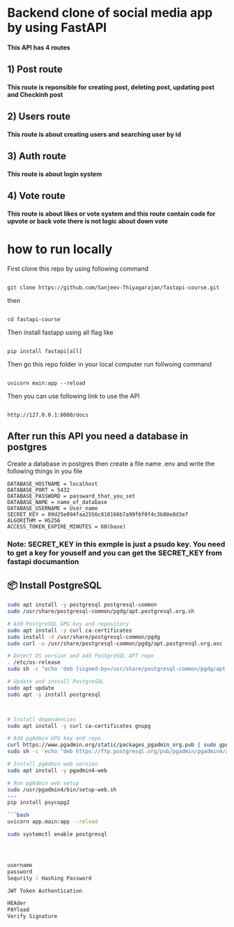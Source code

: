 # Backend clone  of social media app by using FastAPI

#### This API  has 4 routes

## 1) Post route

#### This route is reponsible for creating post, deleting post, updating post and Checkinh post

## 2) Users route

#### This route is about creating users and searching user by id

## 3) Auth route

#### This route is about login system

## 4) Vote route

 #### This route is about likes or vote system and this route contain code for upvote or back vote there is not logic about down vote

# how to run locally
First clone this repo by using following command
````

git clone https://github.com/Sanjeev-Thiyagarajan/fastapi-course.git

````
then 
````

cd fastapi-course

````

Then install fastapp using all flag like 

````

pip install fastapi[all]

````

Then go this repo folder in your local computer run follwoing command
````

uvicorn main:app --reload

````

Then you can use following link to use the  API

````

http://127.0.0.1:8000/docs 

````

## After run this API you need a database in postgres 
Create a database in postgres then create a file name .env and write the following things in you file 

````
DATABASE_HOSTNAME = localhost
DATABASE_PORT = 5432
DATABASE_PASSWORD = passward_that_you_set
DATABASE_NAME = name_of_database
DATABASE_USERNAME = User_name
SECRET_KEY = 09d25e094faa2556c818166b7a99f6f0f4c3b88e8d3e7 
ALGORITHM = HS256
ACCESS_TOKEN_EXPIRE_MINUTES = 60(base)

````
### Note: SECRET_KEY in this exmple is just a psudo key. You need to get a key for youself and you can get the SECRET_KEY  from fastapi documantion
 


## 📦 Install PostgreSQL

```bash
sudo apt install -y postgresql postgresql-common
sudo /usr/share/postgresql-common/pgdg/apt.postgresql.org.sh

# Add PostgreSQL GPG key and repository
sudo apt install -y curl ca-certificates
sudo install -d /usr/share/postgresql-common/pgdg
sudo curl -o /usr/share/postgresql-common/pgdg/apt.postgresql.org.asc --fail https://www.postgresql.org/media/keys/ACCC4CF8.asc

# Detect OS version and add PostgreSQL APT repo
. /etc/os-release
sudo sh -c "echo 'deb [signed-by=/usr/share/postgresql-common/pgdg/apt.postgresql.org.asc] https://apt.postgresql.org/pub/repos/apt $VERSION_CODENAME-pgdg main' > /etc/apt/sources.list.d/pgdg.list"

# Update and install PostgreSQL
sudo apt update
sudo apt -y install postgresql



# Install dependencies
sudo apt install -y curl ca-certificates gnupg

# Add pgAdmin GPG key and repo
curl https://www.pgadmin.org/static/packages_pgadmin_org.pub | sudo gpg --dearmor -o /etc/apt/trusted.gpg.d/pgadmin.gpg
sudo sh -c 'echo "deb https://ftp.postgresql.org/pub/pgadmin/pgadmin4/apt/$(lsb_release -cs) pgadmin4 main" > /etc/apt/sources.list.d/pgadmin4.list && apt update'

# Install pgAdmin web version
sudo apt install -y pgadmin4-web

# Run pgAdmin web setup
sudo /usr/pgadmin4/bin/setup-web.sh
---
pip install psycopg2

```bash
uvicorn app.main:app --reload

sudo systemctl enable postgresql




username 
password
Sequrity : Hashing Password 

JWT Token Authentication

HEAder
PAYload
Verify Signature